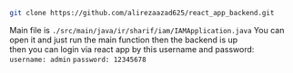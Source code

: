 ```bash
git clone https://github.com/alirezaazad625/react_app_backend.git
```

Main file is `./src/main/java/ir/sharif/iam/IAMApplication.java`
You can open it and just run the main function then the backend is up
<br/>
then you can login via react app by this username and password: <br/>
`username: admin`
`password: 12345678`

